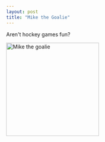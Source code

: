 ```yaml
---
layout: post
title: "Mike the Goalie"
---
```


<p>Aren't hockey games fun?</p>
<p><a href="http://kindohm.com/ngallery/albums/11/1215.aspx" target="_blank"><img alt="Mike the goalie" src="/nGallery/photos/11/1215/600x450.aspx" width="250" border="0" /></a></p>
 
